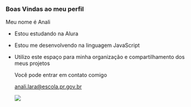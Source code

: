 ### Boas Vindas ao meu perfil

Meu nome é Anali 

- Estou estudando na Alura
- Estou me desenvolvendo na linguagem JavaScript
- Utilizo este espaço para minha organização e compartilhamento dos meus projetos

  Você pode entrar em contato comigo

  anali.lara@escola.pr.gov.br

  ![](https://media.tenor.com/Xblbq1SzufUAAAAi/i-love-you.gif)
